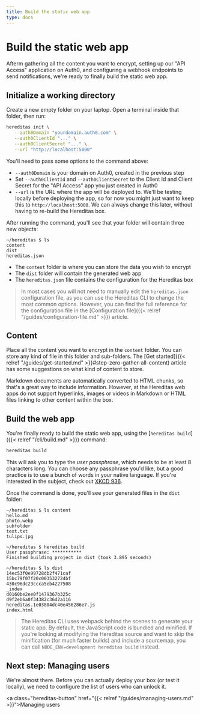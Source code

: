 ```yaml
---
title: Build the static web app
type: docs
---
```


# Build the static web app

Afterm gathering all the content you want to encrypt, setting up our "API Access" application on Auth0, and configuring a webhook endpoints to send notifications, we're ready to finally build the static web app.

## Initialize a working directory

Create a new empty folder on your laptop. Open a terminal inside that folder, then run:

````sh
hereditas init \
   --auth0Domain "yourdomain.auth0.com" \
   --auth0ClientId "..." \
   --auth0ClientSecret "..." \
   --url "http://localhost:5000"
````

You'll need to pass some options to the command above:

- `--auth0Domain` is your domain on Auth0, created in the previous step
- Set `--auth0ClientId` and `--auth0ClientSecret` to the Client Id and Client Secret for the "API Access" app you just created in Auth0
- `--url` is the URL where the app will be deployed to. We'll be testing locally before deploying the app, so for now you might just want to keep this to `http://localhost:5000`. We can always change this later, without having to re-build the Hereditas box.

After running the command, you'll see that your folder will contain three new objects:

````text
~/hereditas $ ls
content
dist
hereditas.json
````

- The `content` folder is where you can store the data you wish to encrypt
- The `dist` folder will contain the generated web app
- The `hereditas.json` file contains the configuration for the Hereditas box

> In most cases you will not need to manually edit the `hereditas.json` configuration file, as you can use the Hereditas CLI to change the most common options. However, you can find the full reference for the configuration file in the [Configuration file]({{< relref "/guides/configuration-file.md" >}}) article.

## Content

Place all the content you want to encrypt in the `content` folder. You can store any kind of file in this folder and sub-folders. The [Get started]({{< relref "/guides/get-started.md" >}}#step-zero-gather-all-content) article has some suggestions on what kind of content to store.

Markdown documents are automatically converted to HTML chunks, so that's a great way to include information. However, at the Hereditas web apps do not support hyperlinks, images or videos in Markdown or HTML files linking to other content within the box.

## Build the web app

You're finally ready to build the static web app, using the [`hereditas build`]({{< relref "/cli/build.md" >}}) command:

````sh
hereditas build
````

This will ask you to type the *user passphrase*, which needs to be at least 8 characters long. You can choose any passphrase you'd like, but a good practice is to use a bunch of words in your native language. If you're interested in the subject, check out [XKCD 936](https://www.explainxkcd.com/wiki/index.php/936:_Password_Strength).

Once the command is done, you'll see your generated files in the `dist` folder:

````text
~/hereditas $ ls content
hello.md
photo.webp
subfolder
text.txt
tulips.jpg

~/hereditas $ hereditas build
User passphrase: ***********
Finished building project in dist (took 3.895 seconds)

~/hereditas $ ls dist
14ec53f0e99728db2f471caf
15bc79f07f20c003532724bf
430c96dc23ccca5eb4227508
_index
d0160be2ee0f1479367b325c
d9f2eb6a0f34382c36d2a116
hereditas.1e03804dc40e456286e7.js
index.html
````

> The Hereditas CLI uses webpack behind the scenes to generate your static app. By default, the JavaScript code is bundled and minified. If you're looking at modifying the Hereditas source and want to skip the minification (for much faster builds) and include a sourcemap, you can call `NODE_ENV=development hereditas build` instead.

## Next step: Managing users

We're almost there. Before you can actually deploy your box (or test it locally), we need to configure the list of users who can unlock it.

<a class="hereditas-button" href="{{< relref "/guides/managing-users.md" >}}">Managing users</a>
